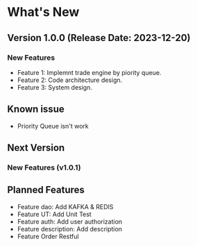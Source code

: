 # What's New

## Version 1.0.0 (Release Date: 2023-12-20)

### New Features
- Feature 1: Implemnt trade engine by piority queue.
- Feature 2: Code architecture design.
- Feature 3: System design.

## Known issue
 - Priority Queue isn't work

## Next Version 

### New Features (v1.0.1)

## Planned Features
- Feature dao: Add KAFKA & REDIS
- Feature UT: Add Unit Test
- Feature auth: Add user authorization
- Feature description: Add description
- Feature Order Restful

